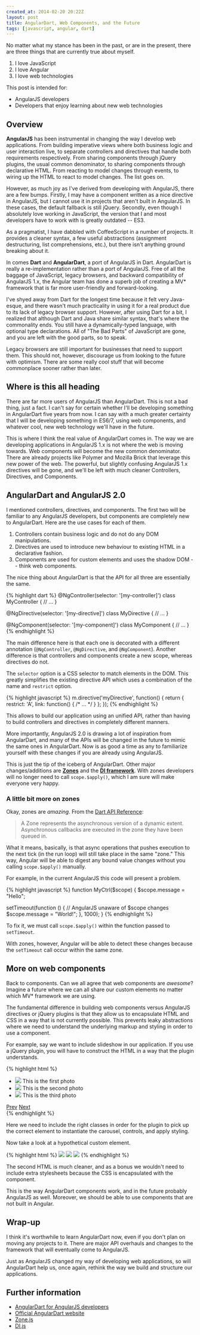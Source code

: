 ```yaml
---
created_at: 2014-02-20 20:22Z
layout: post
title: AngularDart, Web Components, and the Future
tags: [javascript, angular, dart]
---
```


No matter what my stance has been in the past, or are in the present, there are three things that are currently
true about myself.

1. I love JavaScript
2. I love Angular
3. I love web technologies

This post is intended for:

- AngularJS developers
- Developers that enjoy learning about new web technologies

## Overview

**AngularJS** has been instrumental in changing the way I develop web applications. From building imperative views where
both business logic and user interaction live, to separate controllers and directives that handle both requirements
respectively. From sharing components through jQuery plugins, the usual common denominator, to sharing components
through declarative HTML. From reacting to model changes through events, to wiring up the HTML to react to model
changes. The list goes on.

However, as much joy as I've derived from developing with AngularJS, there are a few bumps. Firstly, I may have a
component written as a nice directive in AngularJS, but I cannot use it in projects that aren't built in AngularJS. In
these cases, the default fallback is still jQuery. Secondly, even though I absolutely love working in JavaScript, the
version that I and most developers have to work with is greatly outdated -- ES3.

As a pragmatist, I have dabbled with CoffeeScript in a number of projects. It provides a cleaner syntax, a few
useful abstractions (assignment destructuring, list comprehensions, etc.), but there isn't anything ground breaking
about it.

In comes **Dart** and **AngularDart**, a port of AngularJS in Dart. AngularDart is really a re-implementation rather
than a port of AngularJS. Free of all the baggage of JavaScript, legacy browsers, and backward compatibility of
AngularJS 1.x, the Angular team has done a superb job of creating a MV* framework that is far more user-friendly and
forward-looking.

I've shyed away from Dart for the longest time because it felt very Java-esque, and there wasn't much practicality in
using it for a real product due to its lack of legacy browser support. However, after using Dart for a bit, I realized
that although Dart and Java share similar syntax, that's where the commonality ends. You still have a
dynamically-typed language, with optional type declarations. All of "The Bad Parts" of JavaScript are gone, and you 
are left with the good parts, so to speak.

Legacy browsers are still important for businesses that need to support them. This should not, however, discourage us
from looking to the future with optimism. There are some really cool stuff that will become commonplace sooner rather
than later.

## Where is this all heading

There are far more users of AngularJS than AngularDart. This is not a bad thing, just a fact. I can't say for certain
whether I'll be developing something in AngularDart five years from now. I can say with a much greater certainty that
I will be developing something in ES6/7, using web components, and whatever cool, new web technology we'll have in the
future.

This is where I think the real value of AngularDart comes in. The way we are developing applications in AngularJS 1.x
is not where the web is moving towards. Web components will become the new common denominator. There are already
projects like Polymer and Mozilla Brick that leverage this new power of the web. The powerful, but slightly confusing
AngularJS 1.x directives will be gone, and we'll be left with much cleaner Controllers, Directives, and Components.

## AngularDart and AngularJS 2.0

I mentioned controllers, directives, and components. The first two will be familiar to any AngularJS developers, but
components are completely new to AngularDart. Here are the use cases for each of them.

1. Controllers contain business logic and do not do any DOM manipulations.
2. Directives are used to introduce new behaviour to existing HTML in a declarative fashion.
3. Components are used for custom elements and uses the shadow DOM -- think web components.

The nice thing about AngularDart is that the API for all three are essentially the same.

{% highlight dart %}
@NgController(selector: '[my-controller]')
class MyController {
  // ...
}

@NgDirective(selector: '[my-directive]')
class MyDirective {
  // ...
}

@NgComponent(selector: '[my-component]')
class MyComponent {
  // ...
}
{% endhighlight %}

The main difference here is that each one is decorated with a different annotation (`@NgController`, `@NgDirective`,
and `@NgComponent`). Another difference is that controllers and components create a new scope, whereas directives
do not.

The `selector` option is a CSS selector to match elements in the DOM. This greatly simplifies the existing directive
API which uses a combination of the name and `restrict` option.

{% highlight javascript %}
m.directive('myDirective', function() {
  return {
    restrict: 'A',
    link: function() { /* ... */ }
  };
});
{% endhighlight %}

This allows to build our application using an unified API, rather than having to build controllers and directives
in completely different manners.

More importantly, AngularJS 2.0 is drawing a lot of inspiration from AngularDart, and many of the APIs will be changed
in the future to mimic the same ones in AngularDart. Now is as good a time as any to familiarize yourself with these
changes if you are already using AngularJS.

This is just the tip of the iceberg of AngularDart. Other major changes/additions are **[Zones](https://github.com/btford/zone.js/)**
and the **[DI framework](https://github.com/angular/di.js)**. With zones developers will no longer need to call
`scope.$apply()`, which I am sure will make everyone very happy.

### A little bit more on zones

Okay, zones are *amazing*. From the [Dart API Reference](https://api.dartlang.org/apidocs/channels/stable/#dart-async.Zone):

<blockquote>
A Zone represents the asynchronous version of a dynamic extent. Asynchronous callbacks are executed in the zone they
have been queued in.
</blockquote>

What it means, basically, is that async operations that pushes execution to the next tick (in the run loop) will still
take place in the same "zone." This way, Angular will be able to digest any bound value changes without you calling
`scope.$apply()` manually.

For example, in the current AngularJS this code will present a problem.

{% highlight javascript %}
function MyCtrl($scope) {
  $scope.message = "Hello";

  setTimeout(function () {
    // AngularJS unaware of $scope changes
    $scope.message = "World!";
  }, 1000);
}
{% endhighlight %}

To fix it, we must call `scope.$apply()` within the function passed to `setTimeout`.

With zones, however, Angular will be able to detect these changes because the `setTimeout` call occur within the same zone.

## More on web components

Back to components. Can we all agree that web components are *awesome*? Imagine a future where we can all share our
custom elements no matter which MV* framework we are using.

The fundamental difference in building web components versus AngularJS directives or jQuery plugins is that they allow
us to encapsulate HTML and CSS in a way that is not currently possible. This prevents leaky abstractions where we need
to understand the underlying markup and styling in order to use a component.

For example, say we want to include slideshow in our application. If you use a jQuery plugin, you will have to
construct the HTML in a way that the plugin understands.

{% highlight html %}
<div class="carousel">
  <ul>
    <li>
      <img src="photo1.jpg" />
      <span class="caption">This is the first photo</span>
    </li>
    <li>
      <img src="photo2.jpg" />
      <span class="caption">This is the second photo</span>
    </li>
    <li>
      <img src="photo3.jpg" />
      <span class="caption">This is the third photo</span>
    </li>
  </ul>
  <a href="#" class="carousel-control-prev">Prev</a>
  <a href="#" class="carousel-control-next">Next</a>
</div>
{% endhighlight %}

Here we need to include the right classes in order for the plugin to pick up the correct element to instantiate the
carousel, controls, and apply styling.

Now take a look at a hypothetical custom element.

{% highlight html %}
<carousel>
  <slide caption="This is the first photo">
    <img src="photo1.jpg" />
  </slide>
  <slide caption="This is the second photo">
    <img src="photo2.jpg" />
  </slide>
  <slide caption="This is the third photo">
    <img src="photo3.jpg" />
  </slide>
</carousel>
{% endhighlight %}

The second HTML is much cleaner, and as a bonus we wouldn't need to include extra stylesheets because the CSS is
encapsulated with the component.

This is the way AngularDart components work, and in the future probably AngularJS as well. Moreover, we should be
able to use components that are not built in Angular.

## Wrap-up

I think it's worthwhile to learn AngularDart now, even if you don't plan on moving any projects to it. There are major
API overhauls and changes to the framework that will eventually come to AngularJS.

Just as AngularJS changed my way of developing web applications, so will AngularDart help us, once again, rethink the
way we build and structure our applications.

## Further information

- [AngularDart for AngularJS developers](http://victorsavkin.com/post/72452331552/angulardart-for-angularjs-developers-introduction-to)
- [Official AngularDart website](https://angulardart.org/)
- [Zone.js](https://github.com/btford/zone.js/)
- [DI.js](https://github.com/angular/di.js)
